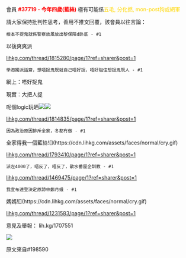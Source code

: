會員 <a style="color:red"><b>#37719 - 今年四歲(藍絲)</b></a> 極有可能係<a style="color:gold">五毛, 分化撚, mon-post狗或網軍</a>

請大家保持批判性思考，善用不推文回覆，該會員以往言論：


`根本不捉鬼就係警察放風放出黎保障d卧底 - #1`

<div class="code-example" markdown="1">以後爽爽派</div>

[lihkg.com/thread/1815280/page/1?ref=sharer&post=1](lihkg.com/thread/1815280/page/1?ref=sharer&post=1)



`學港獨派話齋，想唔捉鬼既就自己唔好捉，唔好阻住想捉鬼既人 - #1`

<div class="code-example" markdown="1">
網上：唔好捉鬼

現實：大把人捉

呢個logic玩晒![](https://cdn.lihkg.com/assets/faces/normal/sosad.gif)![](https://cdn.lihkg.com/assets/faces/normal/good.gif)
</div>

[lihkg.com/thread/1814835/page/1?ref=sharer&post=1](lihkg.com/thread/1814835/page/1?ref=sharer&post=1)



`因為政治原因排斥全家，冬都冇做 - #1`

<div class="code-example" markdown="1">
全家得我一個藍絲![](https://cdn.lihkg.com/assets/faces/normal/cry.gif)
</div>

[lihkg.com/thread/1793410/page/1?ref=sharer&post=1](lihkg.com/thread/1793410/page/1?ref=sharer&post=1)



`派左4000了，唔反了，唔反了，散水番屋企訓教 - #1`

[lihkg.com/thread/1469475/page/1?ref=sharer&post=1](lihkg.com/thread/1469475/page/1?ref=sharer&post=1)



`我宣布連登決定原諒林鄭月蛾 - #1`


<div class="code-example" markdown="1">
媽媽![](https://cdn.lihkg.com/assets/faces/normal/cry.gif)
</div>

[lihkg.com/thread/1231583/page/1?ref=sharer&post=1](lihkg.com/thread/1231583/page/1?ref=sharer&post=1)


意見及舉報： lih.kg/1707551


![](https://na.cx/i/kBN5bas.jpg)

原文來自#198590
